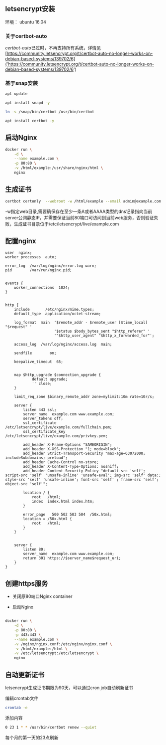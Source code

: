 ## letsencrypt安装
环境： ubuntu 16.04

### 关于certbot-auto
*certbot-auto*已过时，不再支持所有系统，详情见[https://community.letsencrypt.org/t/certbot-auto-no-longer-works-on-debian-based-systems/139702/6]('https://community.letsencrypt.org/t/certbot-auto-no-longer-works-on-debian-based-systems/139702/6')

### 基于snap安装

```bash
apt update

apt install snapd -y

ln -s /snap/bin/certbot /usr/bin/certbot

apt install certbot -y
```

## 启动Nginx

```bash
docker run \
    -d \
    --name example.com \
    -p 80:80 \
    -v /html/example:/usr/share/nginx/html \
    nginx
```


## 生成证书

```bash
certbot certonly  --webroot -w /html/example --email admin@example.com -d example.com -d www.example.com
```
-w指定web目录,需要确保存在至少一条A或者AAAA类型的dns记录指向当前server公网静态IP，并需要保证当前80端口可访问到当前web服务，否则验证失败，生成证书目录位于/etc/letsencrypt/live/example.com



## 配置nginx

```properties
user  nginx;
worker_processes  auto;

error_log  /var/log/nginx/error.log warn;
pid        /var/run/nginx.pid;


events {
    worker_connections  1024;
}


http {
    include       /etc/nginx/mime.types;
    default_type  application/octet-stream;

    log_format  main  '$remote_addr - $remote_user [$time_local] "$request" '
                      '$status $body_bytes_sent "$http_referer" '
                      '"$http_user_agent" "$http_x_forwarded_for"';

    access_log  /var/log/nginx/access.log  main;

    sendfile        on;

    keepalive_timeout  65;


    map $http_upgrade $connection_upgrade {
            default upgrade;
            '' close;
    }

    limit_req_zone $binary_remote_addr zone=mylimit:10m rate=10r/s;

    server {
        listen 443 ssl;
        server_name  example.com www.example.com;
        server_tokens off;
        ssl_certificate /etc/letsencrypt/live/example.com/fullchain.pem;
        ssl_certificate_key /etc/letsencrypt/live/example.com/privkey.pem;

        add_header X-Frame-Options "SAMEORIGIN";
        add_header X-XSS-Protection "1; mode=block";
        add_header Strict-Transport-Security "max-age=63072000; includeSubdomains; preload";
        add_header Cache-Control no-store;
        add_header X-Content-Type-Options: nosniff;
        add_header Content-Security-Policy "default-src 'self'; script-src 'self' 'unsafe-inline' 'unsafe-eval'; img-src 'self' data:; style-src 'self' 'unsafe-inline'; font-src 'self' ; frame-src 'self'; object-src 'self'";

        location / {
            root   /html;
            index  index.html index.htm;
        }

        error_page   500 502 503 504  /50x.html;
        location = /50x.html {
            root   /html;
        }
    }


    server {
        listen 80;
        server_name  example.com www.example.com;
        return 301 https://$server_name$request_uri;
    }
}

```


## 创建https服务

+ 关闭原80端口Nginx container


+ 启动Nginx

```bash

docker run \
    -d \
    -p 80:80 \
    -p 443:443 \
    --name example.com \
    -v /nginx/nginx.conf:/etc/nginx/nginx.conf \
    -v /html/example:/html \
    -v /etc/letsencrypt:/etc/letsencrypt \
    nginx
```



## 自动更新证书
letsencrypt生成证书期限为90天，可以通过cron job自动刷新证书

编辑crontab文件

```bash
crontab -e
```

添加内容

```bash
0 23 1 * * /usr/bin/certbot renew --quiet
```
每个月的第一天的23点刷新

